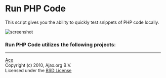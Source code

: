 Run PHP Code
============

This script gives you the ability to quickly test snippets of PHP code locally.  

![screenshot](https://github.com/websiteduck/Run-PHP-Code/raw/master/img/screenshot.png)  

### Run PHP Code utilizes the following projects:

---

<a href="http://ace.ajax.org">Ace</a>  
Copyright (c) 2010, Ajax.org B.V.  
Licensed under the <a href="http://www.opensource.org/licenses/bsd-license.php">BSD License</a>  
